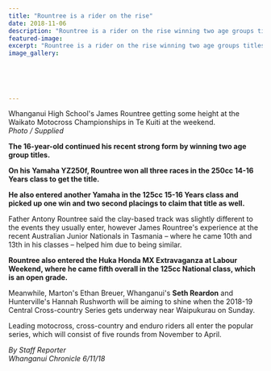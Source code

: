 ```yaml
---
title: "Rountree is a rider on the rise"
date: 2018-11-06
description: "Rountree is a rider on the rise winning two age groups titles at the Waikato Motocross Champs in Te Kuiti at the weekend..."
featured-image: 
excerpt: "Rountree is a rider on the rise winning two age groups titles at the Waikato Motocross Champs in Te Kuiti at the weekend."
image_gallery:
    
    
    
    
    
---
```


<p class="element element-paragraph">Whanganui High School's James Rountree getting some height at the Waikato Motocross Championships in Te Kuiti at the weekend.<br /><em>Photo / Supplied</em></p>
<p class="element element-paragraph"><strong>The 16-year-old continued his recent strong form by winning two age group titles.</strong></p>
<p class="element element-paragraph"><strong>On his Yamaha YZ250f, Rountree won all three races in the 250cc 14-16 Years class to get the title.</strong></p>
<p class="element element-paragraph"><strong>He also entered another Yamaha in the 125cc 15-16 Years class and picked up one win and two second placings to claim that title as well.</strong></p>
<p class="element element-paragraph">Father Antony Rountree said the clay-based track was slightly different to the events they usually enter, however James Rountree's experience at the recent Australian Junior Nationals in Tasmania &ndash; where he came 10th and 13th in his classes &ndash; helped him due to being similar.</p>
<p class="element element-paragraph"><strong>Rountree also entered the Huka Honda MX Extravaganza at Labour Weekend, where he came fifth overall in the 125cc National class, which is an open grade.</strong></p>
<p class="element element-paragraph">Meanwhile, Marton's Ethan Breuer, Whanganui's <strong>Seth Reardon</strong> and Hunterville's Hannah Rushworth will be aiming to shine when the 2018-19 Central Cross-country Series gets underway near Waipukurau on Sunday.&nbsp;</p>
<p class="element element-paragraph">Leading motocross, cross-country and enduro riders all enter the popular series, which will consist of five rounds from November to April.</p>
<p class="element element-paragraph"><em>By Staff Reporter</em><br /><em>Whanganui Chronicle 6/11/18</em></p>

